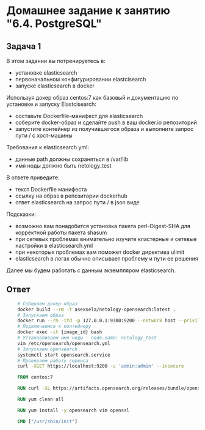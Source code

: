 # Домашнее задание к занятию "6.4. PostgreSQL"

## Задача 1
В этом задании вы потренируетесь в:

 - установке elasticsearch
 - первоначальном конфигурировании elastcisearch
 - запуске elasticsearch в docker

Используя докер образ centos:7 как базовый и документацию по установке и запуску Elastcisearch:

 - составьте Dockerfile-манифест для elasticsearch
 - соберите docker-образ и сделайте push в ваш docker.io репозиторий
 - запустите контейнер из получившегося образа и выполните запрос пути / c хост-машины

Требования к elasticsearch.yml:

 - данные path должны сохраняться в /var/lib
 - имя ноды должно быть netology_test

В ответе приведите:

 - текст Dockerfile манифеста
 - ссылку на образ в репозитории dockerhub
 - ответ elasticsearch на запрос пути / в json виде

Подсказки:

 - возможно вам понадобится установка пакета perl-Digest-SHA для корректной работы пакета shasum
 - при сетевых проблемах внимательно изучите кластерные и сетевые настройки в elasticsearch.yml
 - при некоторых проблемах вам поможет docker директива ulimit
 - elasticsearch в логах обычно описывает проблему и пути ее решения
 
Далее мы будем работать с данным экземпляром elasticsearch.

## Ответ

```bash
    # Собираем докер образ
    docker build --rm -t asexsela/netology-opensearch:latest .
    # Запускаем образ
    docker run --rm -itd -p 127.0.0.1:9300:9200 --network host --privileged  asexsela/netology-opensearch
    # Подключаемся к контейнеру
    docker exec -it {image_id} bash
    # Устанавливаем имя ноды - node.name: netology_test
    vim /etc/opensearch/opensearch.yml
    # Запускаем opensearch
    systemctl start opensearch.service
    # Проверяем работу сервиса
    curl -XGET https://localhost:9200 -u 'admin:admin' --insecure

```

```Dockerfile
    FROM centos:7

    RUN curl -SL https://artifacts.opensearch.org/releases/bundle/opensearch/2.x/opensearch-2.x.repo -o /etc/yum.repos.d/opensearch-2.x.repo

    RUN yum clean all

    RUN yum install -y opensearch vim openssl

    CMD ["/usr/sbin/init"]

```

